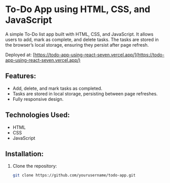 # To-Do App using HTML, CSS, and JavaScript

A simple To-Do list app built with HTML, CSS, and JavaScript. It allows users to add, mark as complete, and delete tasks. The tasks are stored in the browser’s local storage, ensuring they persist after page refresh.

Deployed at: [https://todo-app-using-react-seven.vercel.app/](https://todo-app-using-react-seven.vercel.app/)

## Features:
- Add, delete, and mark tasks as completed.
- Tasks are stored in local storage, persisting between page refreshes.
- Fully responsive design.

## Technologies Used:
- HTML
- CSS
- JavaScript

## Installation:
1. Clone the repository:
   ```bash
   git clone https://github.com/yourusername/todo-app.git
